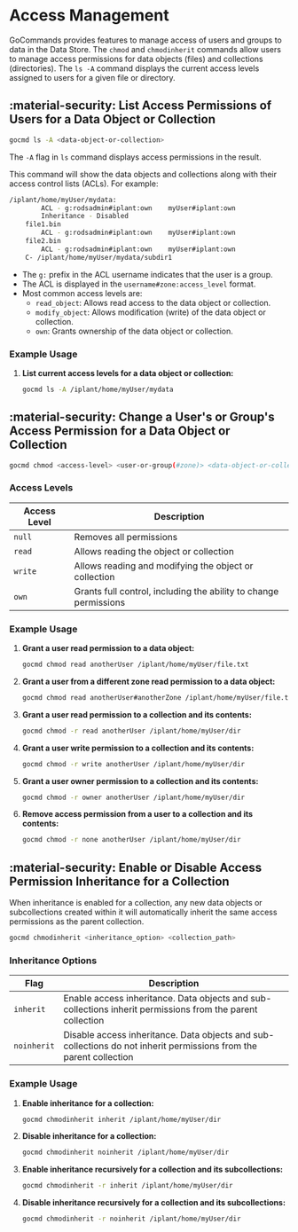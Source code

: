 # Access Management

GoCommands provides features to manage access of users and groups to data in the Data Store. The `chmod` and `chmodinherit` commands allow users to manage access permissions for data objects (files) and collections (directories). The `ls -A` command displays the current access levels assigned to users for a given file or directory.

## :material-security: List Access Permissions of Users for a Data Object or Collection

```sh
gocmd ls -A <data-object-or-collection>
```

The `-A` flag in `ls` command displays access permissions in the result.

This command will show the data objects and collections along with their access control lists (ACLs). For example:

```sh
/iplant/home/myUser/mydata:
        ACL - g:rodsadmin#iplant:own	myUser#iplant:own
        Inheritance - Disabled
    file1.bin
        ACL - g:rodsadmin#iplant:own	myUser#iplant:own
    file2.bin
        ACL - g:rodsadmin#iplant:own	myUser#iplant:own
    C- /iplant/home/myUser/mydata/subdir1
```

- The `g:` prefix in the ACL username indicates that the user is a group.
- The ACL is displayed in the `username#zone:access_level` format.
- Most common access levels are:
    - `read_object`: Allows read access to the data object or collection.
    - `modify_object`: Allows modification (write) of the data object or collection.
    - `own`: Grants ownership of the data object or collection.

### Example Usage

1. **List current access levels for a data object or collection:**
   ```sh
   gocmd ls -A /iplant/home/myUser/mydata
   ```

## :material-security: Change a User's or Group's Access Permission for a Data Object or Collection

```sh
gocmd chmod <access-level> <user-or-group(#zone)> <data-object-or-collection>
```

### Access Levels

| Access Level | Description |
|-------------|-------------|
| `null` | Removes all permissions |
| `read` | Allows reading the object or collection |
| `write` | Allows reading and modifying the object or collection |
| `own` | Grants full control, including the ability to change permissions |

### Example Usage

1. **Grant a user read permission to a data object:**
    ```sh
    gocmd chmod read anotherUser /iplant/home/myUser/file.txt
    ```

2. **Grant a user from a different zone read permission to a data object:**
    ```sh
    gocmd chmod read anotherUser#anotherZone /iplant/home/myUser/file.txt
    ```

3. **Grant a user read permission to a collection and its contents:**
    ```sh
    gocmd chmod -r read anotherUser /iplant/home/myUser/dir
    ```

4. **Grant a user write permission to a collection and its contents:**
    ```sh
    gocmd chmod -r write anotherUser /iplant/home/myUser/dir
    ```

5. **Grant a user owner permission to a collection and its contents:**
   ```sh
   gocmd chmod -r owner anotherUser /iplant/home/myUser/dir
   ```

6. **Remove access permission from a user to a collection and its contents:**
   ```sh
   gocmd chmod -r none anotherUser /iplant/home/myUser/dir
   ```

## :material-security: Enable or Disable Access Permission Inheritance for a Collection

When inheritance is enabled for a collection, any new data objects or subcollections created within it will automatically inherit the same access permissions as the parent collection.

```sh
gocmd chmodinherit <inheritance_option> <collection_path>
```

### Inheritance Options

| Flag | Description |
|------|-------------|
| `inherit` | Enable access inheritance. Data objects and sub-collections inherit permissions from the parent collection |
| `noinherit` | Disable access inheritance. Data objects and sub-collections do not inherit permissions from the parent collection |

### Example Usage

1. **Enable inheritance for a collection:**
    ```sh
    gocmd chmodinherit inherit /iplant/home/myUser/dir
    ```

2. **Disable inheritance for a collection:**
    ```sh
    gocmd chmodinherit noinherit /iplant/home/myUser/dir
    ```

3. **Enable inheritance recursively for a collection and its subcollections:**
    ```sh
    gocmd chmodinherit -r inherit /iplant/home/myUser/dir
    ```

4. **Disable inheritance recursively for a collection and its subcollections:**
    ```sh
    gocmd chmodinherit -r noinherit /iplant/home/myUser/dir
    ```
